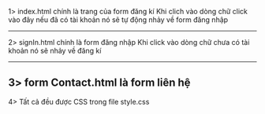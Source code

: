 1> index.html chính là trang của form đăng kí
Khi clich vào dòng chữ click vào đây nếu đã có tài khoản
nó sẽ tự động nhảy về form đăng nhập

---

2> signIn.html chính là form đăng nhập
Khi click vào dòng chữ chưa có tài khoản nó sẽ nhảy về đăng kí

---

## 3> form Contact.html là form liên hệ

4> Tất cả đều được CSS trong file style.css
